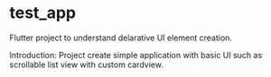 # test_app

Flutter project to understand delarative UI element creation.

Introduction:
Project create simple application with basic UI such as scrollable list view with custom cardview.
